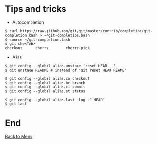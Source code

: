 # Tips and tricks

* Autocompletion

~~~~ {.bash}
$ curl https://raw.github.com/git/git/master/contrib/completion/git-completion.bash > ~/git-completion.bash
$ source ~/git-completion.bash
$ git che<TAB>
checkout      cherry        cherry-pick   
~~~~~


* Alias

~~~~ {.bash}
$ git config --global alias.unstage 'reset HEAD --'
$ git unstage README # instead of 'git reset HEAD REAME'
~~~~

~~~~ {.bash}
$ git config --global alias.co checkout
$ git config --global alias.br branch
$ git config --global alias.ci commit
$ git config --global alias.st status
~~~~

~~~~ {.bash}
$ git config --global alias.last 'log -1 HEAD'
$ git last
~~~~

# End

[Back to Menu](./menu.html#(2))
